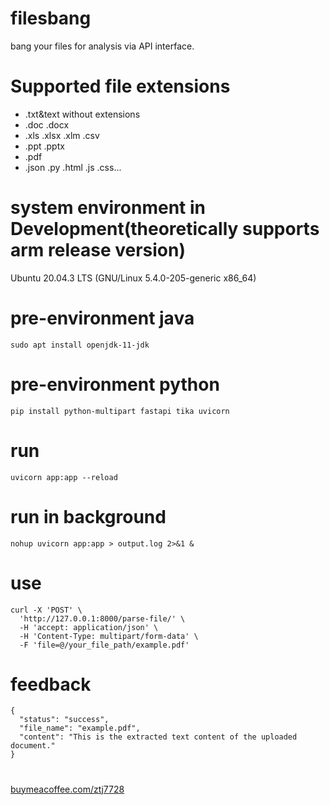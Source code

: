# filesbang
bang your files for analysis via API interface.
# Supported file extensions
- .txt&text without extensions
- .doc .docx
- .xls .xlsx .xlm .csv
- .ppt .pptx
- .pdf
- .json .py .html .js .css...
# system environment in Development(theoretically supports arm release version)
Ubuntu 20.04.3 LTS (GNU/Linux 5.4.0-205-generic x86_64)
# pre-environment java
```
sudo apt install openjdk-11-jdk
```

# pre-environment python
```
pip install python-multipart fastapi tika uvicorn
```

# run
```
uvicorn app:app --reload
```

# run in background
```
nohup uvicorn app:app > output.log 2>&1 &
```

# use
```
curl -X 'POST' \
  'http://127.0.0.1:8000/parse-file/' \
  -H 'accept: application/json' \
  -H 'Content-Type: multipart/form-data' \
  -F 'file=@/your_file_path/example.pdf'
```

# feedback
```
{
  "status": "success",
  "file_name": "example.pdf",
  "content": "This is the extracted text content of the uploaded document."
}
```
#
[buymeacoffee.com/ztj7728](https://buymeacoffee.com/ztj7728)
